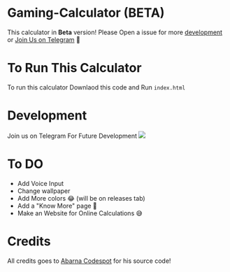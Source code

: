 # Gaming-Calculator (BETA)
This calculator in **Beta** version! Please Open a issue for more [development](https://github.com/TeamTC/Gaming-Calculator#development) or [Join Us on Telegram](https://github.com/TeamTC/Gaming-Calculator#development) 🙂

# To Run This Calculator
To run this calculator Downlaod this code and Run `index.html`


# Development
Join us on Telegram For Future Development <a href="https://t.me/TheTeamTC"> <img src="https://img.shields.io/badge/Telegram-2CA5E0?style=for-the-badge&logo=telegram&logoColor=white"/></a>


# To DO
- Add Voice Input 
- Change wallpaper
- Add More colors 😂 (will be on releases tab)
- Add a "Know More" page 🙂
- Make an Website for Online Calculations 😅

# Credits
All credits goes to [Abarna Codespot](https://github.com/abarna-codespo) for his source code! 
